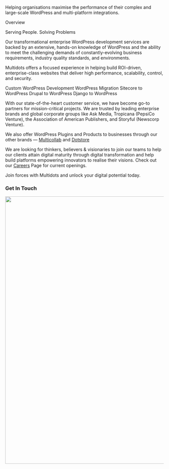Helping organisations maximise the performance of their complex and large-scale WordPress and multi-platform integrations. 

Overview

Serving People. Solving Problems

Our transformational enterprise WordPress development services are backed by an extensive, hands-on knowledge of WordPress and the ability to meet the challenging demands of constantly-evolving business requirements, industry quality standards, and environments. 

Multidots offers a focused experience in helping build ROI-driven, enterprise-class websites that deliver high performance, scalability, control, and security. 

Custom WordPress Development 
WordPress Migration 
Sitecore to WordPress 
Drupal to WordPress 
Django to WordPress 

With our state-of-the-heart customer service, we have become go-to partners for mission-critical projects. We are trusted by leading enterprise brands and global corporate groups like Ask Media, Tropicana (PepsiCo Venture), the Association of American Publishers, and Storyful (Newscorp Venture). 

We also offer WordPress Plugins and Products to businesses through our other brands — [Multicollab](https://www.multicollab.com/) and [Dotstore](https://www.thedotstore.com/)

We are looking for thinkers, believers & visionaries to join our teams to help our clients attain digital maturity through digital transformation and help build platforms empowering innovators to realise their visions. Check out our [Careers](https://careers.multidots.com) Page for current openings. 

Join forces with Multidots and unlock your digital potential today. 

### Get In Touch
<p align="center">
<a href="https://www.multidots.com/contact-us/"><img src="" width="850"></a>
</p>
